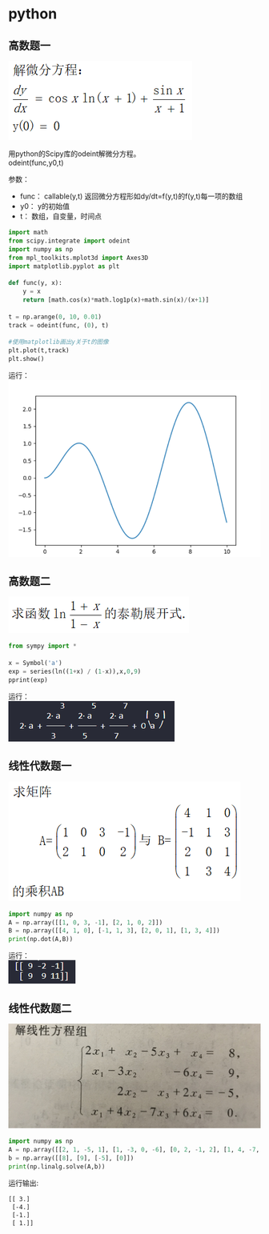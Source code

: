 # python


## 高数题一

![ode](images/ode.png)

用python的Scipy库的odeint解微分方程。  
odeint(func,y0,t)  

参数：  
- func： callable(y,t) 返回微分方程形如dy/dt=f(y,t)的f(y,t)每一项的数组
- y0：   y的初始值
- t：   数组，自变量，时间点


```python
import math
from scipy.integrate import odeint
import numpy as np
from mpl_toolkits.mplot3d import Axes3D
import matplotlib.pyplot as plt 

def func(y, x):
    y = x
    return [math.cos(x)*math.log1p(x)+math.sin(x)/(x+1)]

t = np.arange(0, 10, 0.01)
track = odeint(func, (0), t)

#使用matplotlib画出y关于t的图像
plt.plot(t,track)
plt.show()

```

运行：
![solve](images/odesol.png)

## 高数题二

![series](images/series.png)

```python
from sympy import *

x = Symbol('a')
exp = series(ln((1+x) / (1-x)),x,0,9)
pprint(exp)

```

运行：  
![series out](images/seriesout.png)

## 线性代数题一

![dotpro](images/dotpro.png)

```python
import numpy as np
A = np.array([[1, 0, 3, -1], [2, 1, 0, 2]])
B = np.array([[4, 1, 0], [-1, 1, 3], [2, 0, 1], [1, 3, 4]])
print(np.dot(A,B))
```
运行：  
![dot](images/dotout.png)

## 线性代数题二

![解线性方程组](images/linearsys.jpg)

```python
import numpy as np
A = np.array([[2, 1, -5, 1], [1, -3, 0, -6], [0, 2, -1, 2], [1, 4, -7, 6]])
b = np.array([[8], [9], [-5], [0]])
print(np.linalg.solve(A,b))
```

运行输出:  
```
[[ 3.]
 [-4.]
 [-1.]
 [ 1.]]
 ```
